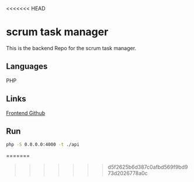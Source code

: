 <<<<<<< HEAD
# scrum task manager

This is the backend Repo for the scrum task manager.

## Languages

PHP

## Links

[Frontend Github](https://github.com/Stenz123/2023-medt-taskmanager-frontend)

## Run

```bash
php -S 0.0.0.0:4000 -t ./api
```
=======

>>>>>>> d5f2625b6d387c0afbd569f9bd973d2026778a0c
